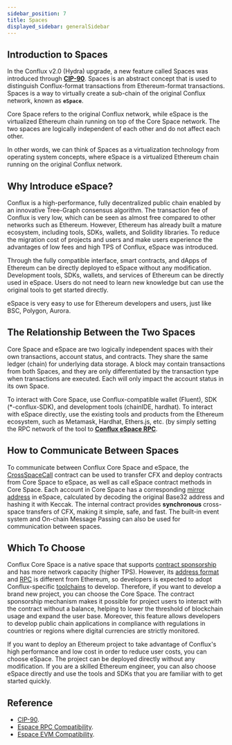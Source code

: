 ```yaml
---
sidebar_position: 7
title: Spaces
displayed_sidebar: generalSidebar
---
```


## **Introduction to Spaces**

In the Conflux v2.0 (Hydra) upgrade, a new feature called Spaces was introduced through **[CIP-90](https://github.com/Conflux-Chain/CIPs/blob/master/CIPs/cip-90.md)**. Spaces is an abstract concept that is used to distinguish Conflux-format transactions from Ethereum-format transactions. Spaces is a way to virtually create a sub-chain of the original Conflux network, known as **`eSpace`**.

Core Space refers to the original Conflux network, while eSpace is the virtualized Ethereum chain running on top of the Core Space network. The two spaces are logically independent of each other and do not affect each other.

In other words, we can think of Spaces as a virtualization technology from operating system concepts, where eSpace is a virtualized Ethereum chain running on the original Conflux network.

## **Why Introduce eSpace?**

Conflux is a high-performance, fully decentralized public chain enabled by an innovative Tree-Graph consensus algorithm. The transaction fee of Conflux is very low, which can be seen as almost free compared to other networks such as Ethereum. However, Ethereum has already built a mature ecosystem, including tools, SDKs, wallets, and Solidity libraries. To reduce the migration cost of projects and users and make users experience the advantages of low fees and high TPS of Conflux, eSpace was introduced.

Through the fully compatible interface, smart contracts, and dApps of Ethereum can be directly deployed to eSpace without any modification. Development tools, SDKs, wallets, and services of Ethereum can be directly used in eSpace. Users do not need to learn new knowledge but can use the original tools to get started directly.

eSpace is very easy to use for Ethereum developers and users, just like BSC, Polygon, Aurora.

## **The Relationship Between the Two Spaces**

Core Space and eSpace are two logically independent spaces with their own transactions, account status, and contracts. They share the same ledger (chain) for underlying data storage. A block may contain transactions from both Spaces, and they are only differentiated by the transaction type when transactions are executed. Each will only impact the account status in its own Space.

To interact with Core Space, use Conflux-compatible wallet (Fluent), SDK (*-conflux-SDK), and development tools (chainIDE, hardhat). To interact with eSpace directly, use the existing tools and products from the Ethereum ecosystem, such as Metamask, Hardhat, Ethers.js, etc. (by simply setting the RPC network of the tool to **[Conflux eSpace RPC](../../espace/network-endpoints.md)**.

## **How to Communicate Between Spaces**

To communicate between Conflux Core Space and eSpace, the [CrossSpaceCall](../../core/core-space-basics/internal-contracts/crossSpaceCall.md) contract can be used to transfer CFX and deploy contracts from Core Space to eSpace, as well as call eSpace contract methods in Core Space. Each account in Core Space has a corresponding [mirror address](../../espace/build/accounts.md#mapped-addresses-in-cross-space-operations) in eSpace, calculated by decoding the original Base32 address and hashing it with Keccak. The internal contract provides **synchronous** cross-space transfers of CFX, making it simple, safe, and fast. The built-in event system and On-chain Message Passing can also be used for communication between spaces.

## **Which To Choose**

Conflux Core Space is a native space that supports [contract sponsorship](../../core/core-space-basics/internal-contracts/sponsor-whitelist-control.md) and has more network capacity (higher TPS). However, its [address format](../../core/core-space-basics/addresses.md) and [RPC](../../core/build/json-rpc/cfx-namespace.md) is different from Ethereum, so developers is expected to adopt Conflux-specific [toolchains](../../core/build/sdks-and-tools/sdks.md) to develop. Therefore, if you want to develop a brand new project, you can choose the Core Space. The contract sponsorship mechanism makes it possible for project users to interact with the contract without a balance, helping to lower the threshold of blockchain usage and expand the user base. Moreover, this feature allows developers to develop public chain applications in compliance with regulations in countries or regions where digital currencies are strictly monitored.

If you want to deploy an Ethereum project to take advantage of Conflux's high performance and low cost in order to reduce user costs, you can choose eSpace. The project can be deployed directly without any modification. If you are a skilled Ethereum engineer, you can also choose eSpace directly and use the tools and SDKs that you are familiar with to get started quickly.

## Reference

- [CIP-90](https://github.com/Conflux-Chain/CIPs/blob/master/CIPs/cip-90.md).
- [Espace RPC Compatibility](../../espace/build/jsonrpc-compatibility.md).
- [Espace EVM Compatibility](../../espace/build/evm-compatibility.md).
